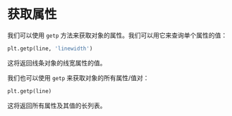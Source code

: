 # 获取属性

我们可以使用 `getp` 方法来获取对象的属性。我们可以用它来查询单个属性的值：

```python
plt.getp(line, 'linewidth')
```

这将返回线条对象的线宽属性的值。

我们也可以使用 `getp` 来获取对象的所有属性/值对：

```python
plt.getp(line)
```

这将返回所有属性及其值的长列表。
